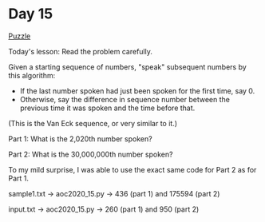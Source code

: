 # Day 15

[Puzzle](https://adventofcode.com/2020/day/15)

Today's lesson: Read the problem carefully.

Given a starting sequence of numbers, "speak" subsequent numbers by this
algorithm:

 * If the last number spoken had just been spoken for the first time, say 0.
 * Otherwise, say the difference in sequence number between the previous time it
   was spoken and the time before that.

(This is the Van Eck sequence, or very similar to it.)

Part 1: What is the 2,020th number spoken?

Part 2: What is the 30,000,000th number spoken?

To my mild surprise, I was able to use the exact same code for Part 2 as for
Part 1.

sample1.txt -> aoc2020\_15.py -> 436 (part 1) and 175594 (part 2)

input.txt -> aoc2020\_15.py -> 260 (part 1) and 950 (part 2)
